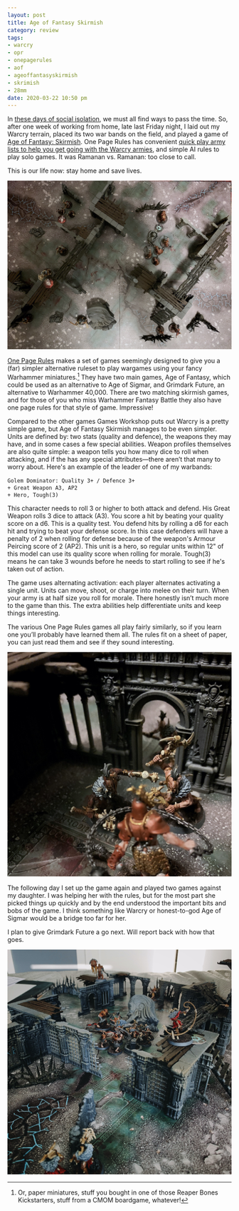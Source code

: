 ```yaml
---
layout: post
title: Age of Fantasy Skirmish
category: review
tags:
- warcry
- opr
- onepagerules
- aof
- ageoffantasyskirmish
- skrimish
- 28mm
date: 2020-03-22 10:50 pm
---
```


In [these days of social isolation][covid-19], we must all find ways to pass the time. So, after one week of working from home, late last Friday night, I laid out my Warcry terrain, placed its two war bands on the field, and played a game of [Age of Fantasy: Skirmish][aofs]. One Page Rules has convenient [quick play army lists to help you get going with the Warcry armies][spire], and simple AI rules to play solo games. It was Ramanan vs. Ramanan: too close to call. 

This is our life now: stay home and save lives.

![Age of Fantasy: Aerial View](/assets/img/aof-aerial-view.jpg)

[One Page Rules][opr] makes a set of games seemingly designed to give you a (far) simpler alternative ruleset to play wargames using your fancy Warhammer miniatures.[^1] They have two main games, Age of Fantasy, which could be used as an alternative to Age of Sigmar, and Grimdark Future, an alternative to Warhammer 40,000. There are two matching skirmish games, and for those of you who miss Warhammer Fantasy Battle they also have one page rules for that style of game. Impressive!

Compared to the other games Games Workshop puts out Warcry is a pretty simple game, but Age of Fantasy Skirmish manages to be even simpler. Units are defined by: two stats (quality and defence), the weapons they may have, and in some cases a few special abilities. Weapon profiles themselves are also quite simple: a weapon tells you how many dice to roll when attacking, and if the has any special attributes—there aren’t that many to worry about. Here's an example of the leader of one of my warbands:

    Golem Dominator: Quality 3+ / Defence 3+
    + Great Weapon A3, AP2
    + Hero, Tough(3)

This character needs to roll 3 or higher to both attack and defend. His Great Weapon rolls 3 dice to attack (A3). You score a hit by beating your quality score on a d6. This is a quality test. You defend hits by rolling a d6 for each hit and trying to beat your defense score. In this case defenders will have a penalty of 2 when rolling for defense because of the weapon's Armour Peircing score of 2 (AP2). This unit is a hero, so regular units within 12" of this model can use its quality score when rolling for morale. Tough(3) means he can take 3 wounds before he needs to start rolling to see if he's taken out of action.

The game uses alternating activation: each player alternates activating a single unit. Units can move, shoot, or charge into melee on their turn. When your army is at half size you roll for morale. There honestly isn’t much more to the game than this. The extra abilities help differentiate units and keep things interesting. 

The various One Page Rules games all play fairly similarly, so if you learn one you’ll probably have learned them all. The rules fit on a sheet of paper, you can just read them and see if they sound interesting.

![Age of Fantasy: Minis Fighting](/assets/img/aof-minis-fighting.jpg)

The following day I set up the game again and played two games against my daughter. I was helping her with the rules, but for the most part she picked things up quickly and by the end understood the important bits and bobs of the game. I think something like Warcry or honest-to-god Age of Sigmar would be a bridge too far for her.

I plan to give Grimdark Future a go next. Will report back with how that goes.

![Age of Fantasy: Mythilli vs. Me](/assets/img/aof-mythilli-vs-me.jpg)


[^1]: Or, paper miniatures, stuff you bought in one of those Reaper Bones Kickstarters, stuff from a CMOM boardgame, whatever!

[opr]: https://onepagerules.com
[aofs]: https://onepagerules.com/portfolio/age-of-fantasy-skirmish/
[spire]: https://onepagerules.com/2019/09/05/worshippers-of-the-spire-have-arrived/
[covid-19]: https://medium.com/@tomaspueyo/coronavirus-the-hammer-and-the-dance-be9337092b56